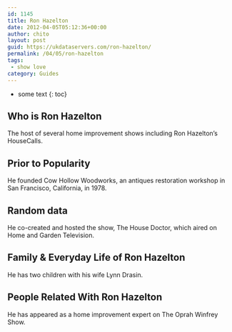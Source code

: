```yaml
---
id: 1145
title: Ron Hazelton
date: 2012-04-05T05:12:36+00:00
author: chito
layout: post
guid: https://ukdataservers.com/ron-hazelton/
permalink: /04/05/ron-hazelton
tags:
 - show love
category: Guides
---
```


* some text
{: toc}
          
          
## Who is  Ron Hazelton
                  
                  
                  
The host of several home improvement shows including Ron Hazelton&#8217;s HouseCalls.
                  
                
                
                
## Prior to Popularity 
                  
                  
                  
He founded Cow Hollow Woodworks, an antiques restoration workshop in San Francisco, California, in 1978.
                  
                
                
                
## Random data 
                  
                  
                  
He co-created and hosted the show, The House Doctor, which aired on Home and Garden Television.
                  
                
                
                
## Family & Everyday Life of Ron Hazelton
                  
                  
                  
He has two children with his wife Lynn Drasin.
                  
                
                
                
## People Related With  Ron Hazelton
                  
                  
                  
He has appeared as a home improvement expert on The Oprah Winfrey Show.
                  
                
              
            
          
          
          
    
    
  
